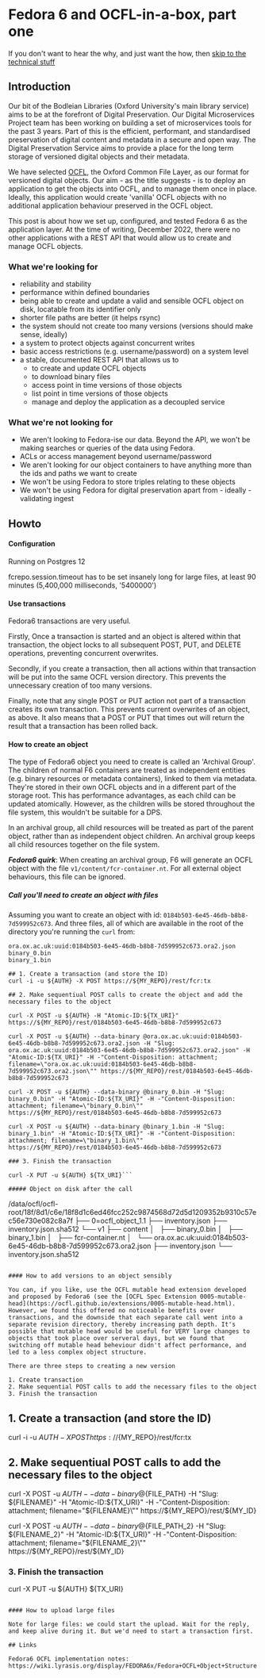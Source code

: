# Fedora 6 and OCFL-in-a-box, part one

If you don't want to hear the why, and just want the how, then [skip to the technical stuff](#HowTo)

## Introduction 

Our bit of the Bodleian Libraries (Oxford University's main library service) aims to be at the forefront of Digital Preservation. Our Digital Microservices Project team has been working on building a set of microservices tools for the past 3 years. Part of this is the efficient, performant, and standardised preservation of digital content and metadata in a secure and open way. The Digital Preservation Service aims to provide a place for the long term storage of versioned digital objects and their metadata. 

We have selected [OCFL](https://ocfl.io/), the Oxford Common File Layer, as our format for versioned digital objects. Our aim - as the title suggests - is to deploy an application to get the objects into OCFL, and to manage them once in place. Ideally, this application would create 'vanilla' OCFL objects with no additional application behaviour preserved in the OCFL object.

This post is about how we set up, configured, and tested Fedora 6 as the application layer. At the time of writing, December 2022, there were no other applications with a REST API that would allow us to create and manage OCFL objects.

### What we're looking for

- reliability and stability
- performance within defined boundaries
- being able to create and update a valid and sensible OCFL object on disk, locatable from its identifier only
- shorter file paths are better (it helps rsync)
- the system should not create too many versions (versions should make sense, ideally)
- a system to protect objects against concurrent writes
- basic access restrictions (e.g. username/password) on a system level
- a stable, documented REST API that allows us to
  - to create and update OCFL objects 
  - to download binary files
  - access point in time versions of those objects
  - list point in time versions of those objects
  - manage and deploy the application as a decoupled service

### What we're not looking for

- We aren't looking to Fedora-ise our data. Beyond the API, we won't be making searches or queries of the data using Fedora.
- ACLs or access management beyond username/password
- We aren't looking for our object containers to have anything more than the ids and paths we want to create 
- We won't be using Fedora to store triples relating to these objects
- We won't be using Fedora for digital preservation apart from - ideally - validating ingest  

## Howto

#### Configuration

Running on Postgres 12 

fcrepo.session.timeout	has to be set insanely long for large files, at least 90 minutes (5,400,000 milliseconds, '5400000')

#### Use transactions

Fedora6 transactions are very useful. 

Firstly, Once a transaction is started and an object is altered within that transaction, the object locks to all subsequent POST, PUT, and DELETE operations, preventing concurrent overwrites.

Secondly, if you create a transaction, then all actions within that transaction will be put into the same OCFL version directory. This prevents the unnecessary creation of too many versions.

Finally, note that any single POST or PUT action not part of a transaction creates its own transaction. This prevents current overwrites of an object, as above. It also means that a POST or PUT that times out will return the result that a transaction has been rolled back. 


#### How to create an object

The type of Fedora6 object you need to create is called an 'Archival Group'. The children of normal F6 containers are treated as independent entities (e.g. binary resources or metadata containers), linked to them via metadata. They're stored in their own OCFL objects and in a different part of the storage root. This has performance advantages, as each child can be updated atomically. However, as the children wills be stored throughout the file system, this wouldn't be suitable for a DPS.

In an archival group, all child resources will be treated as part of the parent object, rather than as independent object children. An archival group keeps all child resources together on the file system. 

***Fedora6 quirk***: When creating an archival group, F6 will generate an OCFL object with the file `v1/content/fcr-container.nt`. For all external object behaviours, this file can be ignored. 

#####  Call you'll need to create an object with files

Assuming you want to create an object with id: `0184b503-6e45-46db-b8b8-7d599952c673`. And three files, all of which are available in the root of the directory you're running the `curl` from:

```
ora.ox.ac.uk:uuid:0184b503-6e45-46db-b8b8-7d599952c673.ora2.json
binary_0.bin
binary_1.bin
```

```
## 1. Create a transaction (and store the ID)
curl -i -u ${AUTH} -X POST https://${MY_REPO}/rest/fcr:tx 

## 2. Make sequentiual POST calls to create the object and add the necessary files to the object

curl -X POST -u ${AUTH} -H "Atomic-ID:${TX_URI}" https://${MY_REPO}/rest/0184b503-6e45-46db-b8b8-7d599952c673

curl -X POST -u ${AUTH} --data-binary @ora.ox.ac.uk:uuid:0184b503-6e45-46db-b8b8-7d599952c673.ora2.json -H "Slug: ora.ox.ac.uk:uuid:0184b503-6e45-46db-b8b8-7d599952c673.ora2.json" -H "Atomic-ID:${TX_URI}" -H -"Content-Disposition: attachment; filename=\"ora.ox.ac.uk:uuid:0184b503-6e45-46db-b8b8-7d599952c673.ora2.json\"" https://${MY_REPO}/rest/0184b503-6e45-46db-b8b8-7d599952c673

curl -X POST -u ${AUTH} --data-binary @binary_0.bin -H "Slug: binary_0.bin" -H "Atomic-ID:${TX_URI}" -H -"Content-Disposition: attachment; filename=\"binary_0.bin\"" https://${MY_REPO}/rest/0184b503-6e45-46db-b8b8-7d599952c673

curl -X POST -u ${AUTH} --data-binary @binary_1.bin -H "Slug: binary_1.bin" -H "Atomic-ID:${TX_URI}" -H -"Content-Disposition: attachment; filename=\"binary_1.bin\"" https://${MY_REPO}/rest/0184b503-6e45-46db-b8b8-7d599952c673

### 3. Finish the transaction

curl -X PUT -u ${AUTH} ${TX_URI}```

##### Object on disk after the call

```
/data/ocfl/ocfl-root/18f/8d1/c6e/18f8d1c6ed46fcc252c9874568d72d5d1209352b9310c57ec56e730e082c8a7f
├── 0=ocfl_object_1.1
├── inventory.json
├── inventory.json.sha512
└── v1
    ├── content
    │   ├── binary_0.bin
    │   ├── binary_1.bin
    │   ├── fcr-container.nt
    │   └── ora.ox.ac.uk:uuid:0184b503-6e45-46db-b8b8-7d599952c673.ora2.json
    ├── inventory.json
    └── inventory.json.sha512
```

#### How to add versions to an object sensibly

You can, if you like, use the OCFL mutable head extension developed and proposed by Fedora6 (see the [OCFL Spec Extension 0005-mutable-head](https://ocfl.github.io/extensions/0005-mutable-head.html). However, we found this offered no noticeable benefits over transactions, and the downside that each separate call went into a separate revision directory, thereby increasing path depth. It's possible that mutable head would be useful for VERY large changes to objects that took place over serveral days, but we found that switching off mutable head beheviour didn't affect performance, and led to a less complex object structure.

There are three steps to creating a new version

1. Create transaction
2. Make sequential POST calls to add the necessary files to the object
3. Finish the transaction

```
## 1. Create a transaction (and store the ID)
curl -i -u ${AUTH} -X POST https://${MY_REPO}/rest/fcr:tx 

## 2. Make sequentiual POST calls to add the necessary files to the object

curl -X POST -u ${AUTH} --data-binary @${FILE_PATH} -H "Slug: ${FILENAME}" -H "Atomic-ID:${TX_URI}" -H -"Content-Disposition: attachment; filename=\"${FILENAME}\"" https://${MY_REPO}/rest/${MY_ID}

curl -X POST -u ${AUTH} --data-binary @${FILE_PATH_2} -H "Slug: ${FILENAME_2}" -H "Atomic-ID:${TX_URI}" -H -"Content-Disposition: attachment; filename=\"${FILENAME_2}\"" https://${MY_REPO}/rest/${MY_ID}

### 3. Finish the transaction

curl -X PUT -u ${AUTH} ${TX_URI}
```

#### How to upload large files

Note for large files: we could start the upload. Wait for the reply, and keep alive during it. But we'd need to start a transaction first.

## Links

Fedora6 OCFL implementation notes: https://wiki.lyrasis.org/display/FEDORA6x/Fedora+OCFL+Object+Structure
